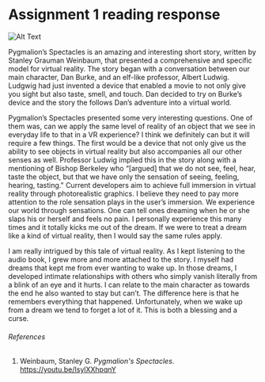 # Assignment 1 reading response #

![Alt Text](https://media.giphy.com/media/suhzmI6Iqiije/giphy.gif)

Pygmalion’s Spectacles is an amazing and interesting short story, written by Stanley Grauman Weinbaum, that presented a comprehensive and specific model for virtual reality. The story began with a conversation between our main character, Dan Burke, and an elf-like professor, Albert Ludwig. Ludgwig had just invented a device that enabled a movie to not only give you sight but also taste, smell, and touch. Dan decided to try on Burke’s device and the story the follows Dan’s adventure into a virtual world. 

Pygmalion’s Spectacles presented some very interesting questions. One of them was, can we apply the same level of reality of an object that we see in everyday life to that in a VR experience?  I think we definitely can but it will require a few things. The first would be a device that not only give us the ability to see objects in virtual reality but also accompanies all our other senses as well. Professor Ludwig implied this in the story along with a mentioning of Bishop Berkeley who “[argued] that we do not see, feel, hear, taste the object, but that we have only the sensation of seeing, feeling, hearing, tasting." Current developers aim to achieve full immersion in virtual reality through photorealistic graphics. I believe they need to pay more attention to the role sensation plays in the user’s immersion. We experience our world through sensations. One can tell ones dreaming when he or she slaps his or herself and feels no pain. I personally experience this many times and it totally kicks me out of the dream. If we were to treat a dream like a kind of virtual reality, then I would say the same rules apply. 
 
I am really intrigued by this tale of virtual reality. As I kept listening to the audio book, I grew more and more attached to the story. I myself had dreams that kept me from ever wanting to wake up. In those dreams, I developed intimate relationships with others who simply vanish literally from a blink of an eye and it hurts. I can relate to the main character as towards the end he also wanted to stay but can’t. The difference here is that he remembers everything that happened. Unfortunately, when we wake up from a dream we tend to forget a lot of it. This is both a blessing and a curse. 

###### References
1. Weinbaum, Stanley G. _Pygmalion's Spectacles_. https://youtu.be/IsylXXhpqnY
